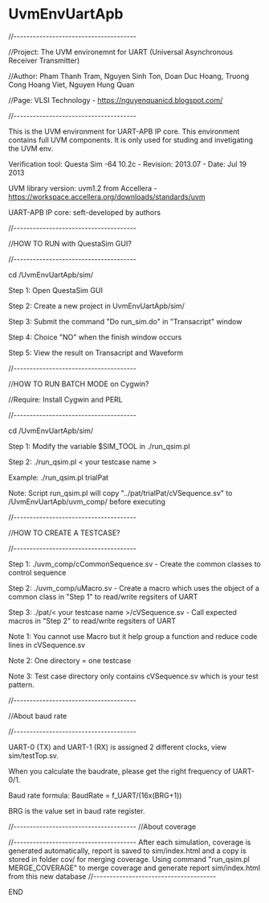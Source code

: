 # UvmEnvUartApb
//--------------------------------------

//Project: The UVM environemnt for UART (Universal Asynchronous Receiver Transmitter)

//Author:  Pham Thanh Tram, Nguyen Sinh Ton, Doan Duc Hoang, Truong Cong Hoang Viet, Nguyen Hung Quan

//Page:    VLSI Technology - https://nguyenquanicd.blogspot.com/

//--------------------------------------

This is the UVM environment for UART-APB IP core. This environment contains full UVM components. It is only used for studing and invetigating the UVM env.

Verification tool: Questa Sim -64 10.2c - Revision: 2013.07 - Date: Jul 19 2013

UVM library version: uvm1.2 from Accellera - https://workspace.accellera.org/downloads/standards/uvm

UART-APB IP core: seft-developed by authors

//--------------------------------------

//HOW TO RUN with QuestaSim GUI?

//--------------------------------------

cd /UvmEnvUartApb/sim/

Step 1: Open QuestaSim GUI

Step 2: Create a new project in UvmEnvUartApb/sim/

Step 3: Submit the command "Do run_sim.do" in "Transacript" window

Step 4: Choice "NO" when the finish window occurs

Step 5: View the result on Transacript and Waveform

//--------------------------------------

//HOW TO RUN BATCH MODE on Cygwin?

//Require: Install Cygwin and PERL

//--------------------------------------

cd /UvmEnvUartApb/sim/

Step 1: Modify the variable $SIM_TOOL in ./run_qsim.pl

Step 2: ./run_qsim.pl < your testcase name >

Example: ./run_qsim.pl trialPat

Note: Script run_qsim.pl will copy "../pat/trialPat/cVSequence.sv" to /UvmEnvUartApb/uvm_comp/ before executing

//--------------------------------------

//HOW TO CREATE A TESTCASE?

//--------------------------------------

Step 1: ./uvm_comp/cCommonSequence.sv - Create the common classes to control sequence

Step 2: ./uvm_comp/uMacro.sv - Create a macro which uses the object of a common class
in "Step 1" to read/write regsiters of UART

Step 3: ./pat/< your testcase name >/cVSequence.sv - Call expected macros in "Step 2" to read/write regsiters of UART

Note 1: You cannot use Macro but it help group a function and reduce code lines in cVSequence.sv

Note 2: One directory = one testcase

Note 3: Test case directory only contains cVSequence.sv which is your test pattern.

//--------------------------------------

//About baud rate

//--------------------------------------

UART-0 (TX) and UART-1 (RX) is assigned 2 different clocks, view sim/testTop.sv.

When you calculate the baudrate, please get the right frequency of UART-0/1.

Baud rate formula: BaudRate = f_UART/(16x(BRG+1))

BRG is the value set in baud rate register.

//--------------------------------------
//About coverage

//--------------------------------------
After each simulation, 
coverage is generated automatically,
report is saved to sim/index.html 
and a copy is stored in folder cov/ for merging coverage.
Using command "run_qsim.pl MERGE_COVERAGE" 
to merge coverage and generate report sim/index.html from this new database
//--------------------------------------

END
  
